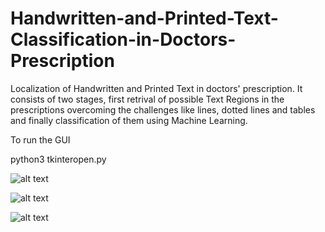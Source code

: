# Handwritten-and-Printed-Text-Classification-in-Doctors-Prescription
Localization of Handwritten and Printed Text in doctors' prescription. It consists of two stages, first retrival of possible Text Regions in the prescriptions overcoming the challenges like lines, dotted lines and tables and finally classification of them using Machine Learning.

To run the GUI

python3 tkinteropen.py


![alt text](https://github.com/djdhar/Handwritten-and-Printed-Text-Classification-in-Doctors-Prescription/blob/master/sample12.jpg)

![alt text](https://github.com/djdhar/Handwritten-and-Printed-Text-Classification-in-Doctors-Prescription/blob/master/dj.png)

![alt text](https://github.com/djdhar/Handwritten-and-Printed-Text-Classification-in-Doctors-Prescription/blob/master/guguyg.png)

